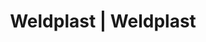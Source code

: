 ---
Link: "file:/Users/vinayakpatel/Downloads/www.weldplast.cz/eshop_products_compare/add/eshop-products-variant729"
product_name: "null"
product_id: "null"
title: "Weldplast | Weldplast"
product_desc: ""
product_specs: ""
product_downloads: ""
href: ""
accessories: ""
similar_products: ""
---